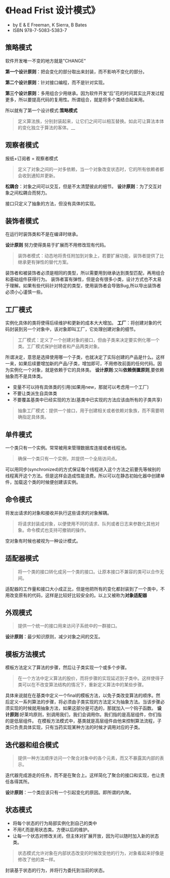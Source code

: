 # 《Head Frist 设计模式》
* by E & E Freeman, K Sierra, B Bates
* ISBN 978-7-5083-5383-7

## 策略模式

软件开发唯一不变的地方就是"CHANGE"

**第一个设计原则**：把会变化的部分取出来封装，而不影响不变化的部分。

**第二个设计原则**：针对接口编程，而不是针对实现。

**第三个设计原则**：多用组合少用继承。因为软件开发“后”花的时间其实比开发过程更多，所以要提高代码的复用性。所谓组合，就是将多个类结合起来用。

所以就有了第一个设计模式:**策略模式**
>定义算法族，分别封装起来，让它们之间可以相互替换。如此可让算法本体的变化独立于算法的客体。__

## 观察者模式

报纸+订阅者 = 观察者模式
>定义了对象之间的一对多依赖，当一个对象改变状态时，它的所有依赖者都会收到通知并更新。

**松耦合**：对象之间可以交互，但是不太清楚彼此的细节。
**设计原则**：为了交互对象之间松耦合而努力。

接口只定义了抽象的方法，但没有具体的实现。

## 装饰者模式
在运行时装饰类和不是在编译时继承。

**设计原则** 努力使得类易于扩展而不用修改现有代码。
>装饰者模式：动态地将责任附加到对象上，若要扩展功能，装饰者提供了比继承更有弹性的替代方案。

装饰者和被装饰者必须是相同的类型，所以需要用到继承达到类型匹配，再用组合和基础组件获得行为。
装饰者富有弹性，但是会有很多小类，设计方式也不太易于理解。如果有些代码针对特定的类型，使用装饰者会导致Bug,所以导出装饰者必须小心谨慎一些。

## 工厂模式

实例化具体的类将使得后续维护和更新的成本大大增加。
**工厂**：将创建对象的代码封装到另一个对象中，该对象即叫工厂，它处理创建对象的细节。
>工厂模式：定义了一个创建对象的接口，但由子类来决定要实例化哪一个类。工厂模式保护创建者和产品两类对象。

所谓决定，意思是选择使用哪一个子类，也就决定了实际创建的产品是什么。这样一来，如果后续要增加新的产品/子类，增加即可，不用修改前面的任何代码。因为实例化一个对象，就是依赖于它的具体类。
**设计原则**:又叫**依赖倒置原则**,要依赖抽象而不是具体类。
* 变量不可以持有具体类的引用(如果用new，那就可以考虑用一个工厂)
* 不要让类派生自具体类
* 不要覆盖基类中已经实现的方法(基类中已实现的方法应该由所有的子类共享)

>抽象工厂模式：提供一个接口，用于创建相关或者依赖对象族，而不需要明确指定具体类。

## 单件模式
一个类只有一个实例。常常被用来管理数据库连接或者线程池。
>确保一个类只有一个实例，并提供一个全局访问点。

可以用同步(synchronized)的方式保证每个线程进入这个方法之前要先等候别的线程离开这个方法。但是这样会造成性能浪费。所以可以在静态初始化器中创建单件，加载这个类的时候便创建该实例。

## 命令模式

将发出请求的对象和接收并执行这些请求的对象解耦。
>将请求封装成对象，以便使用不同的请求、队列或者日志来参数化其他对象。命令模式也支持可撤销的操作。

空对象有时候也被视为一种设计模式。
## 适配器模式
>将一个类的接口转化成另一个类的接口。让原本接口不兼容的类可以合作无间。

适配器的工作量和接口大小成正比，但是他把所有的变化都封装到了一个类中，不用改变原有的代码，这样是比较好比较安全的。以上又被称为**对象适配器**

## 外观模式
>提供一个统一的接口用来访问子系统中的一群接口。

**设计原则**：最少知识原则，减少对象之间的交互。

## 模板方法模式
模板方法定义了算法的步骤，然后让子类实现一个或多个步骤。
>在一个方法中定义算法的股价，而将步骤的实现延迟到子类中。这样使得子类可以在不改变算法结构的情况下，重新定义算法中的某些步骤。

具体来说就在在基类中定义一个final的模板方法，以免子类改变算法的顺序。然后定义一系列算法的步骤，将必须由子类实现的方法定义为抽象方法。当该步骤必须实现的时候就用抽象方法，如果这部分是可选的，那就加入一个钩子函数。
**设计原则**:好莱坞原则，别调用我们，我们会调用你。我们指的是高层组件，你们指的是低层组件。
在模板方法模式中，基类就是高层组件由他来控制算法流程，子类只负责具体实现，只有当药实现某种方法的时候才调用对应的子类。

## 迭代器和组合模式
>提供一种方法顺序访问一个聚合对象中的各个元素，而又不暴露其内部的表示。

迭代器完成游走的任务，而不是在聚合上。这样简化了聚合的接口和实现，也让责任各得其所。

**设计原则**：一个类应该只有一个引起变化的原因。即所谓的内聚。

## 状态模式

* 将每个状态的行为局部实例化到自己的类中
* 不用if,而是用状态类。方便以后的维护。
* 让每一个状态对修改关闭，但主体对扩展开放，因为可以随时加入新的状态类。
> 状态模式允许对象在内部状态改变的时候改变他的行为，对象看起来好像是修改了他的类一样。

封装基于状态的行为，并将行为委托到当前的状态。